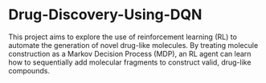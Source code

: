 # Drug-Discovery-Using-DQN
This project aims to explore the use of reinforcement learning (RL) to automate the generation of novel drug-like molecules. By treating molecule construction as a Markov Decision Process (MDP), an RL agent can learn how to sequentially add molecular fragments to construct valid, drug-like compounds.

